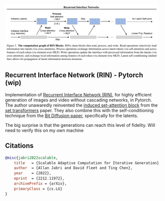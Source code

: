 <img src="./rin.png" width="500png"></img>

## Recurrent Interface Network (RIN) - Pytorch (wip)

Implementation of <a href="https://arxiv.org/abs/2212.11972">Recurrent Interface Network (RIN)</a>, for highly efficient generation of images and video without cascading networks, in Pytorch. The author unawaredly reinvented the <a href="https://github.com/lucidrains/isab-pytorch">induced set-attention block</a> from the <a href="https://arxiv.org/abs/1810.00825">set transformers</a> paper. They also combine this with the self-conditioning technique from the <a href="https://arxiv.org/abs/2208.04202">Bit Diffusion paper</a>, specifically for the latents.

The big surprise is that the generations can reach this level of fidelity. Will need to verify this on my own machine

## Citations

```bibtex
@misc{jabri2022scalable,
    title   = {Scalable Adaptive Computation for Iterative Generation}, 
    author  = {Allan Jabri and David Fleet and Ting Chen},
    year    = {2022},
    eprint  = {2212.11972},
    archivePrefix = {arXiv},
    primaryClass = {cs.LG}
}
```
